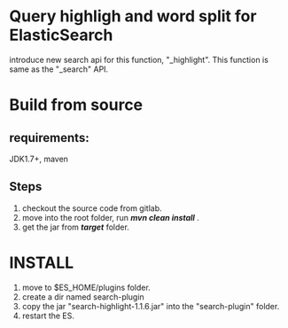 Query highligh and word split for ElasticSearch
==================================

introduce new search api for this function, "_highlight".
This function is same as the "_search" API.

Build from source
=======================

requirements:
-------------
JDK1.7+, maven

Steps
-----

1. checkout the source code from gitlab.
2. move into the root folder, run ***mvn clean install*** .
3. get the jar from ***target*** folder.


INSTALL
========

1.  move to $ES_HOME/plugins folder.
2.  create a dir named search-plugin
3.  copy the jar "search-highlight-1.1.6.jar" into the "search-plugin" folder.
4.  restart the ES.
